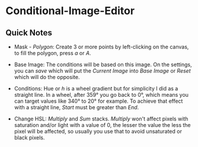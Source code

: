 # Conditional-Image-Editor

## Quick Notes

- Mask - *Polygon*: Create 3 or more points by left-clicking on the canvas, to fill the polygon, press *a* or *A*.
  
- Base Image:  The conditions will be based on this image. On the settings, you can *save* which will put the *Current Image* into *Base Image* or *Reset* which will do the opposite.

- Conditions: Hue or *h* is a wheel gradient but for simplicity I did as a straight line. In a wheel, after 359° you go back to 0°, which means you can target values like 340° to 20° for example. To achieve that effect with a straight line, *Start* must be greater than *End*.

- Change HSL: *Multiply* and *Sum* stacks. *Multiply* won't affect pixels with saturation and/or light with a value of 0, the lesser the value the less the pixel will be affected, so usually you use that to avoid unsaturated or black pixels.
